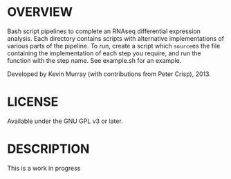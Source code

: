 OVERVIEW
========

Bash script pipelines to complete an RNAseq differential expression analysis. Each directory contains scripts with alternative implementations of various parts of the pipeline. To run, create a script which ```source```es the file containing the implementation of each step you require, and run the function with the step name. See example.sh for an example.

Developed by Kevin Murray (with contributions from Peter Crisp), 2013.

LICENSE
=======

Available under the GNU GPL v3 or later.

DESCRIPTION
===========

This is a work in progress
